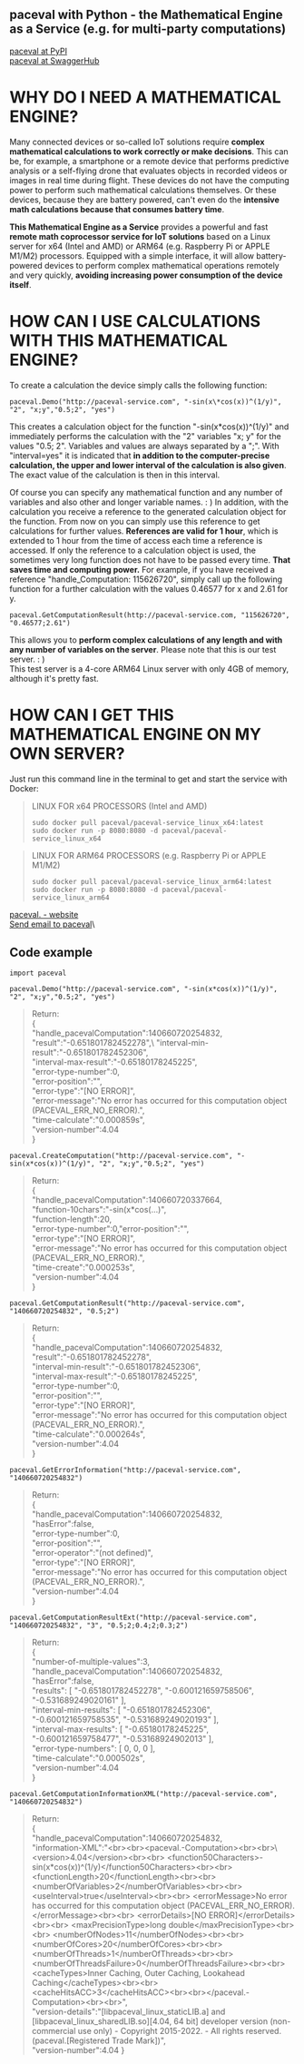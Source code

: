 ## paceval with Python - the Mathematical Engine as a Service (e.g. for multi-party computations)
[paceval at PyPI](https://pypi.org/project/paceval/4.4.2)\
[paceval at SwaggerHub](https://app.swaggerhub.com/apis-docs/paceval/paceval-service/4.04)
# WHY DO I NEED A MATHEMATICAL ENGINE?
Many connected devices or so-called IoT solutions require **complex mathematical calculations to work correctly or make decisions**. This can be, for example, a smartphone or a remote device that performs predictive analysis or a self-flying drone that evaluates objects in recorded videos or images in real time during flight. These devices do not have the computing power to perform such mathematical calculations themselves. Or these devices, because they are battery powered, can't even do the **intensive math calculations because that consumes battery time**.

**This Mathematical Engine as a Service** provides a powerful and fast **remote math coprocessor service for IoT solutions** based on a Linux server for x64 (Intel and AMD) or ARM64 (e.g. Raspberry Pi or APPLE M1/M2) processors. Equipped with a simple interface, it will allow battery-powered devices to perform complex mathematical operations remotely and very quickly, **avoiding increasing power consumption of the device itself**.

# HOW CAN I USE CALCULATIONS WITH THIS MATHEMATICAL ENGINE?

To create a calculation the device simply calls the following function:
```
paceval.Demo("http://paceval-service.com", "-sin(x\*cos(x))^(1/y)", "2", "x;y","0.5;2", "yes")
```
This creates a calculation object for the function "-sin(x\*cos(x))^(1/y)" and immediately performs the calculation with the "2" variables "x; y" for the values "0.5; 2". Variables and values are always separated by a ";". With "interval=yes" it is indicated that **in addition to the computer-precise calculation, the upper and lower interval of the calculation is also given**. The exact value of the calculation is then in this interval.

Of course you can specify any mathematical function and any number of variables and also other and longer variable names. \: \)
In addition, with the calculation you receive a reference to the generated calculation object for the function. From now on you can simply use this reference to get calculations for further values. **References are valid for 1 hour**, which is extended to 1 hour from the time of access each time a reference is accessed. If only the reference to a calculation object is used, the sometimes very long function does not have to be passed every time. **That saves time and computing power.** For example, if you have received a reference "handle_Computation: 115626720", simply call up the following function for a further calculation with the values 0.46577 for x and 2.61 for y.
```
paceval.GetComputationResult(http://paceval-service.com, "115626720", "0.46577;2.61")
```
This allows you to **perform complex calculations of any length and with any number of variables on the server**. Please note that this is our test server. : )\
This test server is a 4-core ARM64 Linux server with only 4GB of memory, although it's pretty fast.
# HOW CAN I GET THIS MATHEMATICAL ENGINE ON MY OWN SERVER?
Just run this command line in the terminal to get and start the service with Docker:

>LINUX FOR x64 PROCESSORS (Intel and AMD)
>```
>sudo docker pull paceval/paceval-service_linux_x64:latest
>sudo docker run -p 8080:8080 -d paceval/paceval-service_linux_x64
>```


>LINUX FOR ARM64 PROCESSORS (e.g. Raspberry Pi or APPLE M1/M2)
>```
>sudo docker pull paceval/paceval-service_linux_arm64:latest
>sudo docker run -p 8080:8080 -d paceval/paceval-service_linux_arm64
>```

[paceval. - website](https://paceval.com)\
[Send email to paceval](mailto:info@paceval.com)\

## Code example

```
import paceval

paceval.Demo("http://paceval-service.com", "-sin(x*cos(x))^(1/y)", "2", "x;y","0.5;2", "yes")
```
>Return:\
>{\
>	"handle_pacevalComputation":140660720254832,\
>	"result":"-0.651801782452278",\	
>	"interval-min-result":"-0.651801782452306",\
>	"interval-max-result":"-0.65180178245225",\
>	"error-type-number":0,\
>	"error-position":"",\
>	"error-type":"[NO ERROR]",\
>	"error-message":"No error has occurred for this computation object (PACEVAL_ERR_NO_ERROR).",\
>	"time-calculate":"0.000859s",\
>	"version-number":4.04\
>}
```
paceval.CreateComputation("http://paceval-service.com", "-sin(x*cos(x))^(1/y)", "2", "x;y","0.5;2", "yes")
```
>Return:\
{\
	"handle_pacevalComputation":140660720337664,\
	"function-10chars":"-sin(x*cos(...)",\
	"function-length":20,\
	"error-type-number":0,"error-position":"",\
	"error-type":"[NO ERROR]",\
	"error-message":"No error has occurred for this computation object (PACEVAL_ERR_NO_ERROR).",\
	"time-create":"0.000253s",\
	"version-number":4.04\
}
```
paceval.GetComputationResult("http://paceval-service.com", "140660720254832", "0.5;2")
```
>Return:\
{\
	"handle_pacevalComputation":140660720254832,\
	"result":"-0.651801782452278",\
	"interval-min-result":"-0.651801782452306",\
	"interval-max-result":"-0.65180178245225",\
	"error-type-number":0,\
	"error-position":"",\
	"error-type":"[NO ERROR]",\
	"error-message":"No error has occurred for this computation object (PACEVAL_ERR_NO_ERROR).",\
	"time-calculate":"0.000264s",\
	"version-number":4.04\
}
```
paceval.GetErrorInformation("http://paceval-service.com", "140660720254832")
```
>Return:\
{\
   "handle_pacevalComputation":140660720254832,\
   "hasError":false,\
   "error-type-number":0,\
   "error-position":"",\
   "error-operator":"(not defined)",\
   "error-type":"[NO ERROR]",\
   "error-message":"No error has occurred for this computation object (PACEVAL_ERR_NO_ERROR).",\
   "version-number":4.04\
}
```
paceval.GetComputationResultExt("http://paceval-service.com", "140660720254832", "3", "0.5;2;0.4;2;0.3;2")
```
>Return:\
{\
   "number-of-multiple-values":3,\
   "handle_pacevalComputation":140660720254832,\
   "hasError":false,\
   "results"\: \[ 
      "-0.651801782452278",
      "-0.600121659758506",
      "-0.531689249020161"
   ],\
   "interval-min-results": [
      "-0.651801782452306",
      "-0.600121659758535",
      "-0.531689249020193"
   ],\
   "interval-max-results": [
      "-0.65180178245225",
      "-0.600121659758477",
      "-0.53168924902013"
   ],\
   "error-type-numbers": [
      0,
      0,
      0
   ],\
   "time-calculate":"0.000502s",\
   "version-number":4.04\
}
```
paceval.GetComputationInformationXML("http://paceval-service.com", "140660720254832")
```
>Return:\
>{\
>   "handle_pacevalComputation":140660720254832,\
>   "information-XML":"<?xml version=\"1.0\" encoding=\"ISO-8859-1\" standalone=\"yes\"?>\<br>\<br>\<paceval.-Computation>\<br>\<br>\ \<version>4.04\</version>\<br>\<br> \<function50Characters>-sin(x*cos(x))^(1/y)\</function50Characters>\<br>\<br> \<functionLength>20\</functionLength>\<br>\<br> \<numberOfVariables>2\</numberOfVariables>\<br>\<br> \<useInterval>true\</useInterval>\<br>\<br> \<errorMessage>No error has occurred for this computation object (PACEVAL_ERR_NO_ERROR).\</errorMessage>\<br>\<br> \<errorDetails>[NO ERROR]\</errorDetails>\<br>\<br> \<maxPrecisionType>long double\</maxPrecisionType>\<br>\<br> \<numberOfNodes>11\</numberOfNodes>\<br>\<br> \<numberOfCores>20\</numberOfCores>\<br>\<br> \<numberOfThreads>1\</numberOfThreads>\<br>\<br> \<numberOfThreadsFailure>0\</numberOfThreadsFailure>\<br>\<br> \<cacheTypes>Inner Caching, Outer Caching, Lookahead Caching\</cacheTypes>\<br>\<br> \<cacheHitsACC>3\</cacheHitsACC>\<br>\<br></paceval.-Computation>\<br>\<br>",\
   "version-details":"[libpaceval_linux_staticLIB.a] and [libpaceval_linux_sharedLIB.so][4.04, 64 bit] developer version (non-commercial use only) - Copyright 2015-2022. - All rights reserved. (paceval.[Registered Trade Mark])",\
   "version-number":4.04
}